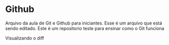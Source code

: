 # Github

Arquivo da aula de Git e Github para iniciantes.
Esse é um arquivo que está sendo editado.
Este é um repositorio teste para ensinar como o Git funciona

Visualizando o diff

